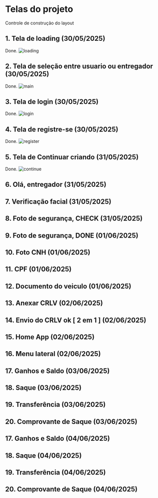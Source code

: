 # Telas do projeto
Controle de construção do layout

## 1. Tela de loading (30/05/2025)
Done.
![loading](./assets/screenshots/screen-1.png)
## 2. Tela de seleção entre usuario ou entregador (30/05/2025)
Done.
![main](./assets/screenshots/screen-2.png)
## 3. Tela de login (30/05/2025)
Done.
![login](./assets/screenshots/screen-3.png)
## 4. Tela de registre-se (30/05/2025)
Done.
![register](./assets/screenshots/screen-4.png)
## 5. Tela de Continuar criando (31/05/2025)
Done.
![continue](./assets/screenshots/screen-5.png)
## 6. Olá, entregador (31/05/2025)

## 7. Verificação facial (31/05/2025)

## 8. Foto de segurança, CHECK (31/05/2025)

## 9. Foto de segurança, DONE (01/06/2025)

## 10. Foto CNH (01/06/2025)

## 11. CPF (01/06/2025)

## 12. Documento do veiculo (01/06/2025)

## 13. Anexar CRLV (02/06/2025)

## 14. Envio do CRLV ok [ 2 em 1 ] (02/06/2025)

## 15. Home App (02/06/2025)

## 16. Menu lateral (02/06/2025)

## 17. Ganhos e Saldo (03/06/2025)

## 18. Saque (03/06/2025)

## 19. Transferência (03/06/2025)

## 20. Comprovante de Saque (03/06/2025)

## 17. Ganhos e Saldo (04/06/2025)

## 18. Saque (04/06/2025)

## 19. Transferência (04/06/2025)

## 20. Comprovante de Saque (04/06/2025)

